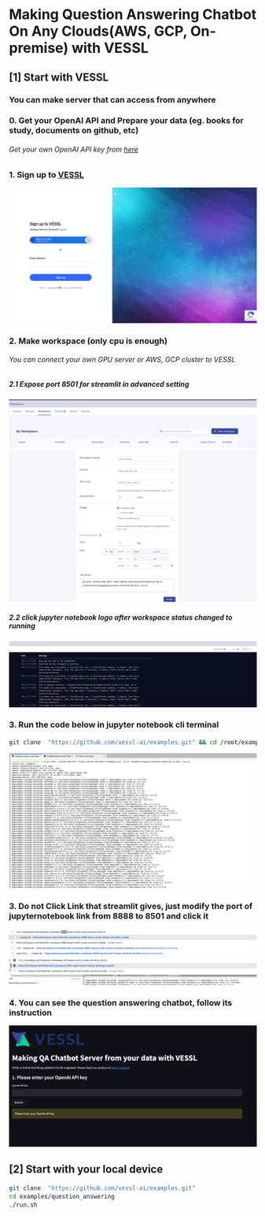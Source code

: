 # Making Question Answering Chatbot On Any Clouds(AWS, GCP, On-premise) with VESSL

## [1] Start with VESSL 
### You can make server that can access from anywhere

### 0. Get your OpenAI API and Prepare your data (eg. books for study, documents on github, etc)
###### Get your own OpenAI API key from [here](https://platform.openai.com/account/api-keys)


### 1. Sign up to [VESSL](https://vessl.ai)
![plot](../imgs/signup.png)

### 2. Make workspace (only cpu is enough)
###### You can connect your own GPU server or AWS, GCP cluster to VESSL

##### 2.1  Expose port 8501 for streamlit in advanced setting
![plot](../imgs/workspace.png)
![plot](../imgs/workspace_make.png)
##### 2.2 click jupyter notebook logo after workspace status changed to running
![plot](../imgs/click_jupyter_notebook.png)

### 3. Run the code below in jupyter notebook cli terminal
```bash
git clone  "https://github.com/vessl-ai/examples.git" && cd /root/examples/langchain/question_answering/ && bash ./run.sh
```
![plot](../imgs/jupyter_notebook.png)

### 3. Do not Click Link that streamlit gives, just modify the port of jupyternotebook link from 8888 to 8501 and click it

![plot](../imgs/jupyter_link.png)
![plot](../imgs/streamlit_link.png)

### 4. You can see the question answering chatbot, follow its instruction
![plot](../imgs/streamlit_demo.png)

## [2] Start with your local device

```bash
git clone  "https://github.com/vessl-ai/examples.git"
cd examples/question_answering
./run.sh
```

